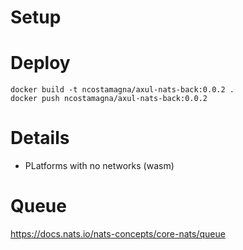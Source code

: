 # Setup

# Deploy
```
docker build -t ncostamagna/axul-nats-back:0.0.2 .
docker push ncostamagna/axul-nats-back:0.0.2 
```

# Details
- PLatforms with no networks (wasm)

# Queue
https://docs.nats.io/nats-concepts/core-nats/queue